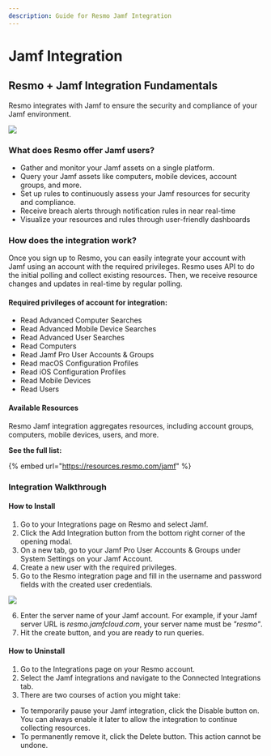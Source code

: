 ```yaml
---
description: Guide for Resmo Jamf Integration
---
```


# Jamf Integration

## Resmo + Jamf Integration Fundamentals&#x20;

Resmo integrates with Jamf to ensure the security and compliance of your Jamf environment.

![](../.gitbook/assets/jamf-logo.png)

### What does Resmo offer Jamf users?

* Gather and monitor your Jamf assets on a single platform.
* Query your Jamf assets like computers, mobile devices, account groups, and more.
* Set up rules to continuously assess your Jamf resources for security and compliance.
* Receive breach alerts through notification rules in near real-time
* Visualize your resources and rules through user-friendly dashboards

### How does the integration work?

Once you sign up to Resmo, you can easily integrate your account with Jamf using an account with the required privileges. Resmo uses API to do the initial polling and collect existing resources. Then, we receive resource changes and updates in real-time by regular polling.

#### Required privileges of account for integration:

* Read Advanced Computer Searches
* Read Advanced Mobile Device Searches
* Read Advanced User Searches
* Read Computers
* Read Jamf Pro User Accounts & Groups
* Read macOS Configuration Profiles
* Read iOS Configuration Profiles
* Read Mobile Devices
* Read Users

#### Available Resources

Resmo Jamf integration aggregates resources, including account groups, computers, mobile devices, users, and more.

**See the full list:**

{% embed url="https://resources.resmo.com/jamf" %}

### Integration Walkthrough

#### How to Install

1. Go to your Integrations page on Resmo and select Jamf.
2. Click the Add Integration button from the bottom right corner of the opening modal.
3. On a new tab, go to your Jamf Pro User Accounts & Groups under System Settings on your Jamf Account.
4. Create a new user with the required privileges.
5. Go to the Resmo integration page and fill in the username and password fields with the created user credentials.

![](../.gitbook/assets/jamf-configuration-fields.png)

6. Enter the server name of your Jamf account. For example, if your Jamf server URL is _resmo.jamfcloud.com_, your server name must be _"resmo"_.
7. Hit the create button, and you are ready to run queries.

#### How to Uninstall

1. Go to the Integrations page on your Resmo account.&#x20;
2. Select the Jamf integrations and navigate to the Connected Integrations tab.
3. There are two courses of action you might take:

* To temporarily pause your Jamf integration, click the Disable button on. You can always enable it later to allow the integration to continue collecting resources.
* To permanently remove it, click the Delete button. This action cannot be undone.
